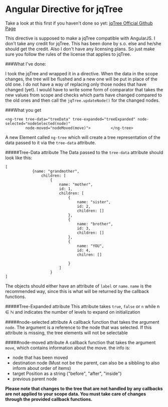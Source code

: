 # Angular Directive for jqTree

Take a look at this first if you haven't done so yet: [jqTree Official Github Page](http://mbraak.github.io/jqTree/index.html)

This directive is supposed to make a jqTree compatible with AngularJS.
I don't take any credit for jqTree. This has been done by s.o. else and he/she should get the credit. Also I don't have any licensing plans. So just make sure you follow the rules of the license that applies to jqTree.

###What I've done:

I took the jqTree and wrapped it in a directive. When the data in the scope changes, the tree will be flushed and a new one will be put in place of the old one. I do not have a way of replacing only those nodes that have changed (yet). I would have to write some form of comparator that takes the new values from scope and checks which parts have changed compared to the old ones and then call the <code>jqTree.updateNode()</code> for the changed nodes.


###What you get

```
<ng-tree tree-data="treeData" tree-expanded="treeExpanded" node-selected="nodeSelected(node)"
         node-moved="nodeMoved(move)">         </ng-tree>
```
A new Element called <code>ng-tree</code> which will create a tree representation of the data passed to it via the <code>tree-data</code> attribute. 

#####Tree-Data attribute
The Data passed to the <code>tree-data</code> attribute should look like this:

```
[
            {name: "grandmother",
                children: [
                    {
                        name: "mother",
                        id: 1,
                        children: [
                            {
                                name: "sister",
                                id: 2,
                                children: []
                            },
                            {
                                name: "brother",
                                id: 3,
                                children: []
                            },
                            {
                                name: "YOU",
                                id: 4,
                                chilren: []

                            }
                        ]
                    }
]
```
The objects should either have an attribute of  <code>label</code> or <code>name</code>. <code>name</code> is the recommended way, since this is what will be returned by the callback functions.

#####Tree-Expanded attribute
This attribute takes <code>true</code>, <code>false</code> or  <code>n</code> while n ∈ ℕ and indicates the number of levels to expand on initialization

#####node-selected attribute
A callback function that takes the argument <code>node</code>. The argument is a reference to the node that was selected. If this attribute is missing, the tree elements will not be selectable

#####node-moved attribute
A callback function that takes the argument <code>move</code>, which contains information about the move. the info is:

* node that has been moved
* destination node (Must not be the parent, can also be a sibbling to also inform about order of items)
* target Position as a string ("before", "after", "inside")
* previous parent node

**Please note that changes to the tree that are not handled by any callbacks are not applied to your scope data. You must take care of changes through the provided callback functions.**


